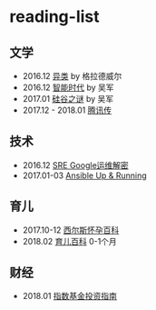 # reading-list

## 文学
- 2016.12 [异类][1] by 格拉德威尔
- 2016.12 [智能时代][2] by 吴军
- 2017.01 [硅谷之谜][3] by 吴军
- 2017.12 - 2018.01 [腾讯传][4]

## 技术
- 2016.12 [SRE Google运维解密][5]
- 2017.01-03 [Ansible Up & Running][7]

## 育儿
- 2017.10-12 [西尔斯怀孕百科][6]
- 2018.02 [育儿百科][9] 0-1个月

## 财经
- 2018.01 [指数基金投资指南][8]

[1]: https://book.douban.com/subject/25863621/
[2]: https://book.douban.com/subject/26838557/
[3]: https://book.douban.com/subject/26665230/
[4]: https://www.amazon.cn/dp/B01MXUN77A/ref=sr_1_1?ie=UTF8&qid=1514762158&sr=8-1&keywords=%E8%85%BE%E8%AE%AF%E4%BC%A0
[5]: https://book.douban.com/subject/26875239/
[6]: https://www.amazon.cn/dp/B0133435GA/ref=sr_1_2?ie=UTF8&qid=1514761934&sr=8-2&keywords=%E8%A5%BF%E5%B0%94%E6%96%AF
[7]: https://www.amazon.de/Ansible-Up-Running-Lorin-Hochstein/dp/1491915323
[8]: https://www.amazon.cn/gp/product/B077N5BFJ4/ref=oh_aui_d_detailpage_o00_?ie=UTF8&psc=1
[9]: https://www.amazon.cn/dp/B003TLN5GI/ref=sr_1_2?ie=UTF8&qid=1517815924&sr=8-2&keywords=%E8%82%B2%E5%84%BF%E7%99%BE%E7%A7%91
